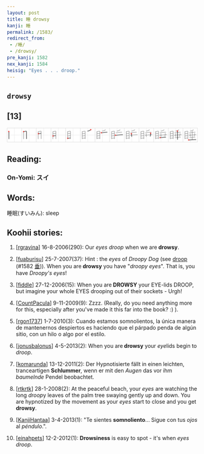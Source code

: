 ```yaml
---
layout: post
title: 睡 drowsy
kanji: 睡
permalink: /1583/
redirect_from:
 - /睡/
 - /drowsy/
pre_kanji: 1582
nex_kanji: 1584
heisig: "Eyes . . . droop."
---
```


## `drowsy`

## [13]

<div class="stroke"><img src="../images/E79DA1.png" /></div>

## Reading:

### On-Yomi: スイ

## Words:

睡眠(すいみん): sleep

## Koohii stories:

1) [<a href="http://kanji.koohii.com/profile/rgravina">rgravina</a>] 16-8-2006(290): Our <em>eyes</em> <em>droop</em> when we are<strong> drowsy</strong>. 

2) [<a href="http://kanji.koohii.com/profile/fuaburisu">fuaburisu</a>] 25-7-2007(37): Hint : the <em>eyes</em> of <em>Droopy Dog</em> (see <a href="../1582">droop</a> <span class="index">(#1582 <a href="http://jisho.org/kanji/details/垂">垂</a>)</span>). When you are<strong> drowsy</strong> you have &quot;<em>droopy eyes</em>&quot;. That is, you have <em>Droopy&#039;s eyes</em>! 

3) [<a href="http://kanji.koohii.com/profile/fiddle">fiddle</a>] 27-12-2006(15): When you are<strong> DROWSY</strong> your EYE-lids DROOP, but imagine your whole EYES drooping out of their sockets - Urgh! 

4) [<a href="http://kanji.koohii.com/profile/CountPacula">CountPacula</a>] 9-11-2009(9): Zzzz. (Really, do you need anything more for this, especially after you&#039;ve made it this far into the book? :) ). 

5) [<a href="http://kanji.koohii.com/profile/rgon1737">rgon1737</a>] 1-7-2010(3): Cuando estamos somnolientos, la única manera de mantenernos despiertos es haciendo que el párpado penda de algún sitio, con un hilo o algo por el estilo. 

6) [<a href="http://kanji.koohii.com/profile/jonusbalonus">jonusbalonus</a>] 4-5-2013(2): When you are<strong> drowsy</strong> your <em>eye</em>lids begin to <em>droop</em>. 

7) [<a href="http://kanji.koohii.com/profile/komarunda">komarunda</a>] 13-12-2011(2): Der Hypnotisierte fällt in einen leichten, tranceartigen <strong>Schlummer</strong>, wenn er mit den <em>Augen</em> das vor ihm <em>baumelnde</em> Pendel beobachtet. 

8) [<a href="http://kanji.koohii.com/profile/rtkrtk">rtkrtk</a>] 28-1-2008(2): At the peaceful beach, your <em>eyes</em> are watching the long <em>droop</em>y leaves of the palm tree swaying gently up and down. You are hypnotized by the movement as your <em>eyes</em> start to close and you get<strong> drowsy</strong>. 

9) [<a href="http://kanji.koohii.com/profile/KanjiHantaa">KanjiHantaa</a>] 3-4-2013(1): &quot;Te sientes <strong>somnoliento</strong>... Sigue con tus <em>ojos</em> al <em>péndulo</em>.&quot;. 

10) [<a href="http://kanji.koohii.com/profile/einahpets">einahpets</a>] 12-2-2012(1): <strong>Drowsiness</strong> is easy to spot - it&#039;s when <em>eyes droop</em>. 
